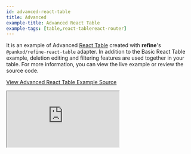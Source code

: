 ```yaml
---
id: advanced-react-table
title: Advanced
example-title: Advanced React Table
example-tags: [table,react-tablereact-router]
---
```


It is an example of Advanced [React Table](https://react-table.tanstack.com/) created with **refine**'s `@pankod/refine-react-table` adapter. In addition to the Basic React Table example, deletion editing and filtering features are used together in your table. For more information, you can view the live example or review the source code.

[View Advanced React Table Example Source](https://github.com/refinedev/refine/tree/master/examples/table/reactTable/advanced)

<iframe loading="lazy" src="https://stackblitz.com//github/pankod/refine/tree/master/examples/table/reactTable/advanced/?embed=1&view=preview&theme=dark&preset=node&ctl=1"
    style={{width: "100%", height:"80vh", border: "0px", borderRadius: "8px", overflow:"hidden"}}
    title="refine-advanced-react-table-example"
></iframe>
